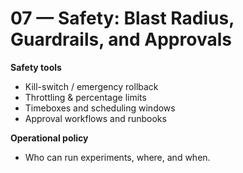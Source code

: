 # 07 — Safety: Blast Radius, Guardrails, and Approvals

**Safety tools**
- Kill-switch / emergency rollback
- Throttling & percentage limits
- Timeboxes and scheduling windows
- Approval workflows and runbooks

**Operational policy**
- Who can run experiments, where, and when.
